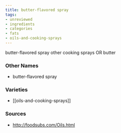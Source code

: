 ```yaml
---
title: butter-flavored spray
tags:
- unreviewed
- ingredients
- categories
- fats
- oils-and-cooking-sprays
---
```

butter-flavored spray other cooking sprays OR butter

### Other Names

* butter-flavored spray

### Varieties

* [[oils-and-cooking-sprays]]

### Sources
* http://foodsubs.com/Oils.html
